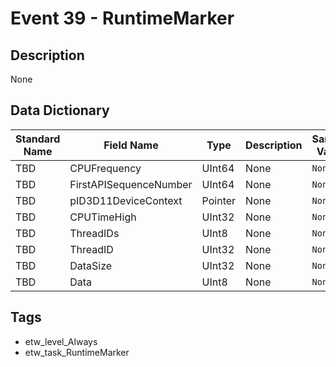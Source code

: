 # Event 39 - RuntimeMarker

## Description
None

## Data Dictionary
|Standard Name|Field Name|Type|Description|Sample Value|
|---|---|---|---|---|
|TBD|CPUFrequency|UInt64|None|`None`|
|TBD|FirstAPISequenceNumber|UInt64|None|`None`|
|TBD|pID3D11DeviceContext|Pointer|None|`None`|
|TBD|CPUTimeHigh|UInt32|None|`None`|
|TBD|ThreadIDs|UInt8|None|`None`|
|TBD|ThreadID|UInt32|None|`None`|
|TBD|DataSize|UInt32|None|`None`|
|TBD|Data|UInt8|None|`None`|

## Tags
* etw_level_Always
* etw_task_RuntimeMarker